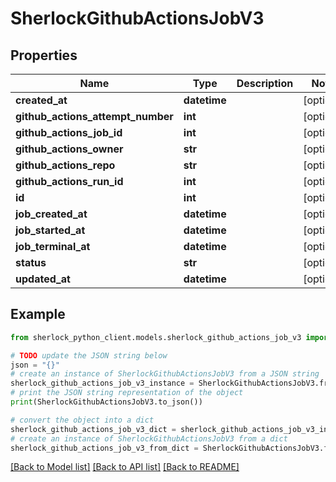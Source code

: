 # SherlockGithubActionsJobV3


## Properties

Name | Type | Description | Notes
------------ | ------------- | ------------- | -------------
**created_at** | **datetime** |  | [optional] 
**github_actions_attempt_number** | **int** |  | [optional] 
**github_actions_job_id** | **int** |  | [optional] 
**github_actions_owner** | **str** |  | [optional] 
**github_actions_repo** | **str** |  | [optional] 
**github_actions_run_id** | **int** |  | [optional] 
**id** | **int** |  | [optional] 
**job_created_at** | **datetime** |  | [optional] 
**job_started_at** | **datetime** |  | [optional] 
**job_terminal_at** | **datetime** |  | [optional] 
**status** | **str** |  | [optional] 
**updated_at** | **datetime** |  | [optional] 

## Example

```python
from sherlock_python_client.models.sherlock_github_actions_job_v3 import SherlockGithubActionsJobV3

# TODO update the JSON string below
json = "{}"
# create an instance of SherlockGithubActionsJobV3 from a JSON string
sherlock_github_actions_job_v3_instance = SherlockGithubActionsJobV3.from_json(json)
# print the JSON string representation of the object
print(SherlockGithubActionsJobV3.to_json())

# convert the object into a dict
sherlock_github_actions_job_v3_dict = sherlock_github_actions_job_v3_instance.to_dict()
# create an instance of SherlockGithubActionsJobV3 from a dict
sherlock_github_actions_job_v3_from_dict = SherlockGithubActionsJobV3.from_dict(sherlock_github_actions_job_v3_dict)
```
[[Back to Model list]](../README.md#documentation-for-models) [[Back to API list]](../README.md#documentation-for-api-endpoints) [[Back to README]](../README.md)


